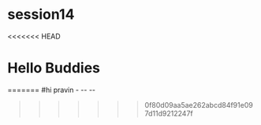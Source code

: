 # session14
<<<<<<< HEAD

# Hello Buddies 
=======
#hi pravin -   -- --
>>>>>>> 0f80d09aa5ae262abcd84f91e097d11d9212247f
